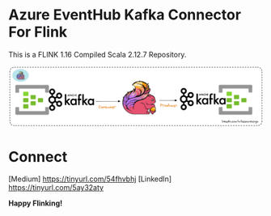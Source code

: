 # Azure EventHub Kafka Connector For Flink 
This is a FLINK 1.16 Compiled Scala 2.12.7 Repository.

![alt text](https://github.com/keshavksingh/flink-azure-eventhub-kafka-connector/blob/main/Azure-Flink-Kafka-Connector.png?raw=true)

# Connect 
[Medium] https://tinyurl.com/54fhvbhj
[LinkedIn] https://tinyurl.com/5ay32aty

**Happy Flinking!**
